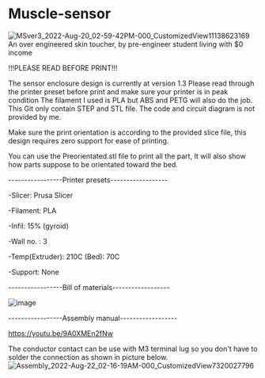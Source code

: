 # Muscle-sensor
![MSver3_2022-Aug-20_02-59-42PM-000_CustomizedView11138623169](https://user-images.githubusercontent.com/36785342/185756121-bfc11878-df84-4480-b791-e67fbbd01c04.png)
An over engineered skin toucher, by pre-engineer student living with $0 income

!!!PLEASE READ BEFORE PRINT!!!

The sensor enclosure design is currently at version 1.3
Please read through the printer preset before print and make sure your printer is in peak condition
The filament I used is PLA but ABS and PETG will also do the job. This Git only contain STEP and STL file.
The code and circuit diagram is not provided by me.

Make sure the print orientation is according to the provided slice file, this design requires zero support
for ease of printing.

You can use the Preorientated.stl file to print all the part, It will also show how parts suppose to be orientated toward the bed.


-----------------Printer presets------------------
              
-Slicer: Prusa Slicer

-Filament: PLA

-Infil: 15% (gyroid)

-Wall no. : 3

-Temp(Extruder): 210C 
     (Bed): 70C
     
-Support: None


-----------------Bill of materials------------------

![image](https://user-images.githubusercontent.com/36785342/185821116-808e1182-dac0-42d2-9549-94dcb0ee6ecc.png)

-----------------Assembly manual------------------

https://youtu.be/9A0XMEn2fNw

The conductor contact can be use with M3 terminal lug so you don't have to solder the connection as shown in picture below.
![Assembly_2022-Aug-22_02-16-19AM-000_CustomizedView7320027796](https://user-images.githubusercontent.com/36785342/185825947-943e1476-29e3-4bc6-9aa8-884b50683963.png)
